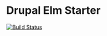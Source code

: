 # Drupal Elm Starter

[![Build Status](https://travis-ci.org/Gizra/drupal-elm-starter.svg?branch=master)](https://travis-ci.org/Gizra/drupal-elm-starter)
